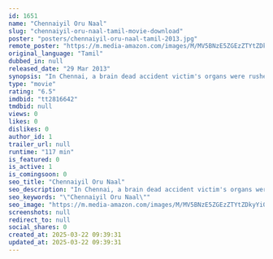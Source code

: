 ```yaml
---
id: 1651
name: "Chennaiyil Oru Naal"
slug: "chennaiyil-oru-naal-tamil-movie-download"
poster: "posters/chennaiyil-oru-naal-tamil-2013.jpg"
remote_poster: "https://m.media-amazon.com/images/M/MV5BNzE5ZGEzZTYtZDkyYi00OWY3LTgxZGYtMWEzYWMwMDBlM2Q0XkEyXkFqcGc@._V1_SX300.jpg"
original_language: "Tamil"
dubbed_in: null
released_date: "29 Mar 2013"
synopsis: "In Chennai, a brain dead accident victim's organs were rushed by road from Chennai to Vellore (170 km)."
type: "movie"
rating: "6.5"
imdbid: "tt2816642"
tmdbid: null
views: 0
likes: 0
dislikes: 0
author_id: 1
trailer_url: null
runtime: "117 min"
is_featured: 0
is_active: 1
is_comingsoon: 0
seo_title: "Chennaiyil Oru Naal"
seo_description: "In Chennai, a brain dead accident victim's organs were rushed by road from Chennai to Vellore (170 km)."
seo_keywords: "\"Chennaiyil Oru Naal\""
seo_image: "https://m.media-amazon.com/images/M/MV5BNzE5ZGEzZTYtZDkyYi00OWY3LTgxZGYtMWEzYWMwMDBlM2Q0XkEyXkFqcGc@._V1_SX300.jpg"
screenshots: null
redirect_to: null
social_shares: 0
created_at: 2025-03-22 09:39:31
updated_at: 2025-03-22 09:39:31
---
```


